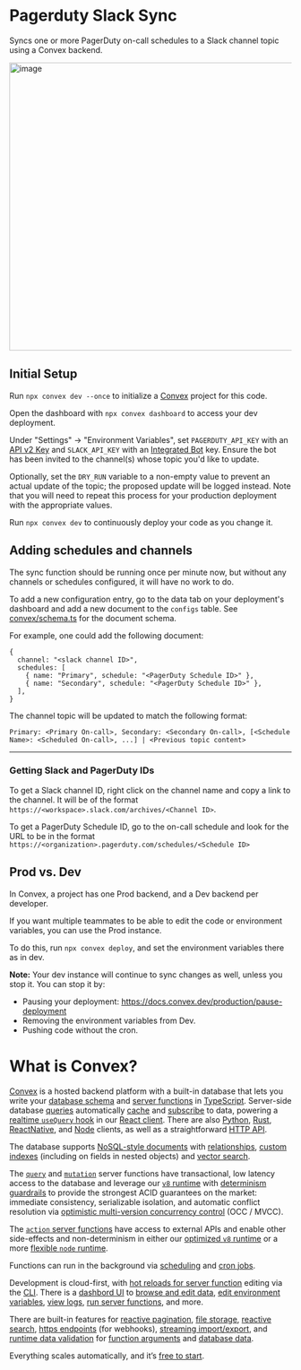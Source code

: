 # Pagerduty Slack Sync
Syncs one or more PagerDuty on-call schedules to a Slack channel topic using a Convex backend.  

<img width="514" alt="image" src="https://github.com/get-convex/pagerduty-slack-sync/assets/3837919/4e66f744-9fd2-405e-8e84-27cdee8c7b37">


## Initial Setup

Run `npx convex dev --once` to initialize a [Convex](https://convex.dev) project for this code.

Open the dashboard with `npx convex dashboard` to access your dev deployment.

Under "Settings" -> "Environment Variables", set `PAGERDUTY_API_KEY` with an [API v2 Key](https://support.pagerduty.com/docs/using-the-api#section-generating-an-api-key) and `SLACK_API_KEY` with an [Integrated Bot](https://github.com/PagerDuty/pd-oncall-chat-topic#:~:text=https%3A//my.slack.com/services/new/bot) key.
Ensure the bot has been invited to the channel(s) whose topic you'd like to update.

Optionally, set the `DRY_RUN` variable to a non-empty value to prevent an actual update of the topic; the proposed update will be logged instead. Note that you will need to repeat this process for your production deployment with the appropriate values.

Run `npx convex dev` to continuously deploy your code as you change it.

## Adding schedules and channels

The sync function should be running once per minute now, but without any channels or schedules configured, it will have no work to do.

To add a new configuration entry, go to the data tab on your deployment's dashboard and add a new document to the `configs` table. See [convex/schema.ts](convex/schema.ts) for the document schema.

For example, one could add the following document:
```
{
  channel: "<slack channel ID>",
  schedules: [
    { name: "Primary", schedule: "<PagerDuty Schedule ID>" },
    { name: "Secondary", schedule: "<PagerDuty Schedule ID>" },
  ],
}
```
The channel topic will be updated to match the following format:
```
Primary: <Primary On-call>, Secondary: <Secondary On-call>, [<Schedule Name>: <Scheduled On-call>, ...] | <Previous topic content>
```

----
### Getting Slack and PagerDuty IDs
To get a Slack channel ID, right click on the channel name and copy a link to the channel. It will be of the format `https://<workspace>.slack.com/archives/<Channel ID>`.

To get a PagerDuty Schedule ID, go to the on-call schedule and look for the URL to be in the format `https://<organization>.pagerduty.com/schedules/<Schedule ID>`

## Prod vs. Dev

In Convex, a project has one Prod backend, and a Dev backend per developer.

If you want multiple teammates to be able to edit the code or environment variables, you can use the Prod instance.

To do this, run `npx convex deploy`, and set the environment variables there as in dev.

**Note:** Your dev instance will continue to sync changes as well, unless you stop it.
You can stop it by:

- Pausing your deployment: https://docs.convex.dev/production/pause-deployment
- Removing the environment variables from Dev.
- Pushing code without the cron.

# What is Convex?

[Convex](https://convex.dev) is a hosted backend platform with a
built-in database that lets you write your
[database schema](https://docs.convex.dev/database/schemas) and
[server functions](https://docs.convex.dev/functions) in
[TypeScript](https://docs.convex.dev/typescript). Server-side database
[queries](https://docs.convex.dev/functions/query-functions) automatically
[cache](https://docs.convex.dev/functions/query-functions#caching--reactivity) and
[subscribe](https://docs.convex.dev/client/react#reactivity) to data, powering a
[realtime `useQuery` hook](https://docs.convex.dev/client/react#fetching-data) in our
[React client](https://docs.convex.dev/client/react). There are also
[Python](https://docs.convex.dev/client/python),
[Rust](https://docs.convex.dev/client/rust),
[ReactNative](https://docs.convex.dev/client/react-native), and
[Node](https://docs.convex.dev/client/javascript) clients, as well as a straightforward
[HTTP API](https://github.com/get-convex/convex-js/blob/main/src/browser/http_client.ts#L40).

The database supports
[NoSQL-style documents](https://docs.convex.dev/database/document-storage) with
[relationships](https://docs.convex.dev/database/document-ids),
[custom indexes](https://docs.convex.dev/database/indexes/)
(including on fields in nested objects) and
[vector search](https://docs.convex.dev/vector-search).

The
[`query`](https://docs.convex.dev/functions/query-functions) and
[`mutation`](https://docs.convex.dev/functions/mutation-functions) server functions have transactional,
low latency access to the database and leverage our
[`v8` runtime](https://docs.convex.dev/functions/runtimes) with
[determinism guardrails](https://docs.convex.dev/functions/runtimes#using-randomness-and-time-in-queries-and-mutations)
to provide the strongest ACID guarantees on the market:
immediate consistency,
serializable isolation, and
automatic conflict resolution via
[optimistic multi-version concurrency control](https://docs.convex.dev/database/advanced/occ) (OCC / MVCC).

The [`action` server functions](https://docs.convex.dev/functions/actions) have
access to external APIs and enable other side-effects and non-determinism in
either our
[optimized `v8` runtime](https://docs.convex.dev/functions/runtimes) or a more
[flexible `node` runtime](https://docs.convex.dev/functions/runtimes#nodejs-runtime).

Functions can run in the background via
[scheduling](https://docs.convex.dev/scheduling/scheduled-functions) and
[cron jobs](https://docs.convex.dev/scheduling/cron-jobs).

Development is cloud-first, with
[hot reloads for server function](https://docs.convex.dev/cli#run-the-convex-dev-server) editing via the
[CLI](https://docs.convex.dev/cli). There is a
[dashbord UI](https://docs.convex.dev/dashboard) to
[browse and edit data](https://docs.convex.dev/dashboard/deployments/data),
[edit environment variables](https://docs.convex.dev/production/environment-variables),
[view logs](https://docs.convex.dev/dashboard/deployments/logs),
[run server functions](https://docs.convex.dev/dashboard/deployments/functions), and more.

There are built-in features for
[reactive pagination](https://docs.convex.dev/database/pagination),
[file storage](https://docs.convex.dev/file-storage),
[reactive search](https://docs.convex.dev/text-search),
[https endpoints](https://docs.convex.dev/functions/http-actions) (for webhooks),
[streaming import/export](https://docs.convex.dev/database/import-export/), and
[runtime data validation](https://docs.convex.dev/database/schemas#validators) for
[function arguments](https://docs.convex.dev/functions/args-validation) and
[database data](https://docs.convex.dev/database/schemas#schema-validation).

Everything scales automatically, and it’s [free to start](https://www.convex.dev/plans).
